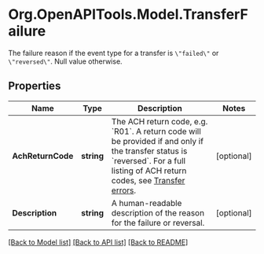 # Org.OpenAPITools.Model.TransferFailure
The failure reason if the event type for a transfer is `\"failed\"` or `\"reversed\"`. Null value otherwise.

## Properties

Name | Type | Description | Notes
------------ | ------------- | ------------- | -------------
**AchReturnCode** | **string** | The ACH return code, e.g. &#x60;R01&#x60;.  A return code will be provided if and only if the transfer status is &#x60;reversed&#x60;. For a full listing of ACH return codes, see [Transfer errors](https://plaid.com/docs/errors/transfer/#ach-return-codes). | [optional] 
**Description** | **string** | A human-readable description of the reason for the failure or reversal. | [optional] 

[[Back to Model list]](../README.md#documentation-for-models) [[Back to API list]](../README.md#documentation-for-api-endpoints) [[Back to README]](../README.md)

